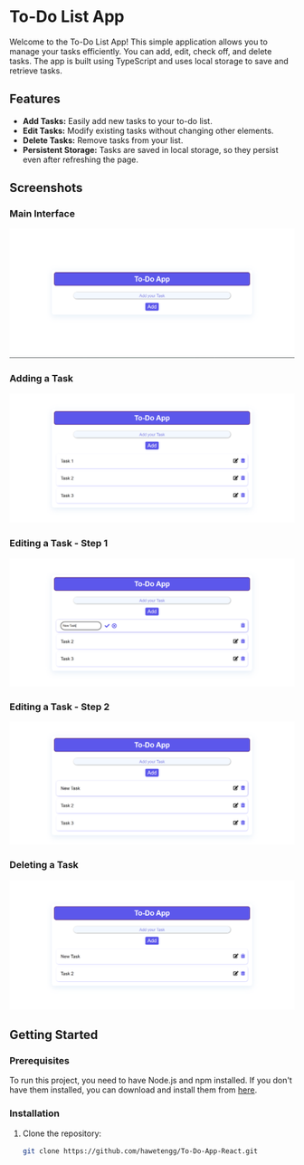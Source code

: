 # To-Do List App

Welcome to the To-Do List App! This simple application allows you to manage your tasks efficiently. You can add, edit, check off, and delete tasks. The app is built using TypeScript and uses local storage to save and retrieve tasks.

## Features

- **Add Tasks:** Easily add new tasks to your to-do list.
- **Edit Tasks:** Modify existing tasks without changing other elements.
- **Delete Tasks:** Remove tasks from your list.
- **Persistent Storage:** Tasks are saved in local storage, so they persist even after refreshing the page.

## Screenshots

### Main Interface
![Main Interface](src/Screenshots/Main_Interface.png)

### Adding a Task
![Adding a Task](src/Screenshots/Add_Tasks.png)

### Editing a Task - Step 1
![Editing a Task - Step 1](src/Screenshots/Edit_Tasks.png)

### Editing a Task - Step 2
![Editing a Task - Step 2](src/Screenshots/Edit_Tasks(2).png)

### Deleting a Task
![Deleting a Task](src/Screenshots/Delete_Tasks.png)


## Getting Started

### Prerequisites

To run this project, you need to have Node.js and npm installed. If you don't have them installed, you can download and install them from [here](https://nodejs.org/).

### Installation

1. Clone the repository:
   ```sh
   git clone https://github.com/hawetengg/To-Do-App-React.git
